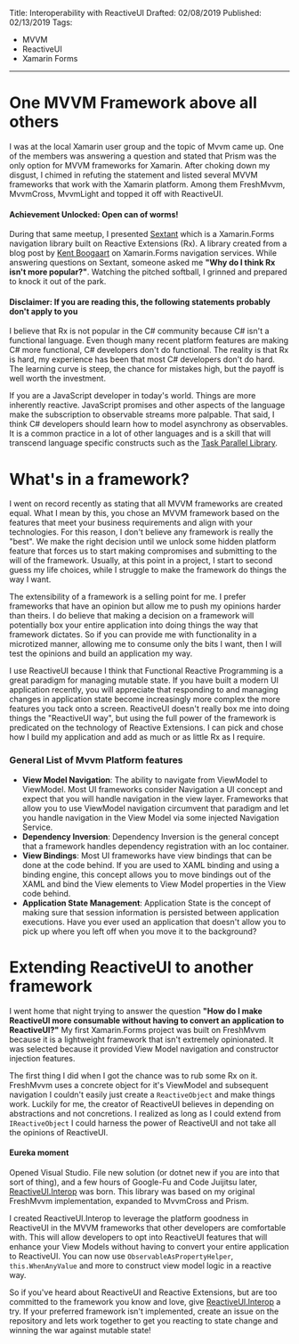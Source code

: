 Title: Interoperability with ReactiveUI
Drafted: 02/08/2019
Published: 02/13/2019
Tags:
 - MVVM
 - ReactiveUI
 - Xamarin Forms
---

# One MVVM Framework above all others

I was at the local Xamarin user group and the topic of Mvvm came up.  One of the members was answering a question and stated that Prism was the only option for MVVM frameworks for Xamarin.  After choking down my disgust, I chimed in refuting the statement and listed several MVVM frameworks that work with the Xamarin platform.  Among them FreshMvvm, MvvmCross, MvvmLight and topped it off with ReactiveUI.

#### Achievement Unlocked: Open can of worms!

During that same meetup, I presented [Sextant](https://github.com/giusepe/Sextant) which is a Xamarin.Forms navigation library built on Reactive Extensions (Rx).  A library created from a blog post by [Kent Boogaart](https://kent-boogaart.com/blog/custom-routing-in-reactiveui) on Xamarin.Forms navigation services.  While answering questions on Sextant, someone asked me **"Why do I think Rx isn't more popular?"**.  Watching the pitched softball, I grinned and prepared to knock it out of the park.

#### Disclaimer: If you are reading this, the following statements probably don't apply to you

I believe that Rx is not popular in the C# community because C# isn't a functional language.  Even though many recent platform features are making C# more functional, C# developers don't do functional.  The reality is that Rx is hard, my experience has been that most C# developers don't do hard.  The learning curve is steep, the chance for mistakes high, but the payoff is well worth the investment.

If you are a JavaScript developer in today's world.  Things are more inherently reactive.  JavaScript promises and other aspects of the language make the subscription to observable streams more palpable.  That said, I think C# developers should learn how to model asynchrony as observables.  It is a common practice in a lot of other languages and is a skill that will transcend language specific constructs such as the [Task Parallel Library](https://docs.microsoft.com/en-us/dotnet/standard/parallel-programming/task-parallel-library-tpl).

# What's in a framework?

I went on record recently as stating that all MVVM frameworks are created equal.  What I mean by this, you chose an MVVM framework based on the features that meet your business requirements and align with your technologies.  For this reason, I don't believe any framework is really the "best".  We make the right decision until we unlock some hidden platform feature that forces us to start making compromises and submitting to the will of the framework.  Usually, at this point in a project, I start to second guess my life choices, while I struggle to make the framework do things the way I want.

The extensibility of a framework is a selling point for me.  I prefer frameworks that have an opinion but allow me to push my opinions harder than theirs.  I do believe that making a decision on a framework will potentially box your entire application into doing things the way that framework dictates.  So if you can provide me with functionality in a microtized manner, allowing me to consume only the bits I want, then I will test the opinions and build an application my way.

I use ReactiveUI because I think that Functional Reactive Programming is a great paradigm for managing mutable state.  If you have built a modern UI application recently, you will appreciate that responding to and managing changes in application state become increasingly more complex the more features you tack onto a screen.  ReactiveUI doesn't really box me into doing things the "ReactiveUI way", but using the full power of the framework is predicated on the technology of Reactive Extensions.  I can pick and chose how I build my application and add as much or as little Rx as I require.

### General List of Mvvm Platform features

- **View Model Navigation**: The ability to navigate from ViewModel to ViewModel.  Most UI frameworks consider Navigation a UI concept and expect that you will handle navigation in the view layer.  Frameworks that allow you to use ViewModel navigation circumvent that paradigm and let you handle navigation in the View Model via some injected Navigation Service.
- **Dependency Inversion**: Dependency Inversion is the general concept that a framework handles dependency registration with an Ioc container.
- **View Bindings**: Most UI frameworks have view bindings that can be done at the code behind.  If you are used to XAML binding and using a binding engine, this concept allows you to move bindings out of the XAML and bind the View elements to View Model properties in the View code behind.
- **Application State Management**: Application State is the concept of making sure that session information is persisted between application executions.  Have you ever used an application that doesn't allow you to pick up where you left off when you move it to the background?

# Extending ReactiveUI to another framework
I went home that night trying to answer the question **"How do I make ReactiveUI more consumable without having to convert an application to ReactiveUI?"**  My first Xamarin.Forms project was built on FreshMvvm because it is a lightweight framework that isn't extremely opinionated. It was selected because it provided View Model navigation and constructor injection features.

The first thing I did when I got the chance was to rub some Rx on it.  FreshMvvm uses a concrete object for it's ViewModel and subsequent navigation I couldn't easily just create a `ReactiveObject` and make things work.  Luckily for me, the creator of ReactiveUI believes in depending on abstractions and not concretions.  I realized as long as I could extend from `IReactiveObject` I could harness the power of ReactiveUI and not take all the opinions of ReactiveUI.

#### Eureka moment

Opened Visual Studio.  File new solution (or dotnet new if you are into that sort of thing), and a few hours of Google-Fu and Code Juijitsu later, [ReactiveUI.Interop](https://www.github.com/RocketSurgeonsGuild/ReactiveUI.Interop) was born.  This library was based on my original FreshMvvm implementation, expanded to MvvmCross and Prism.

I created ReactiveUI.Interop to leverage the platform goodness in ReactiveUI in the MVVM frameworks that other developers are comfortable with.  This will allow developers to opt into ReactiveUI features that will enhance your View Models without having to convert your entire application to ReactiveUI.  You can now use `ObservableAsPropertyHelper`, `this.WhenAnyValue` and more to construct view model logic in a reactive way.

So if you've heard about ReactiveUI and Reactive Extensions, but are too committed to the framework you know and love, give [ReactiveUI.Interop](https://www.nuget.org/packages?q=ReactiveUI.Interop) a try.  If your preferred framework isn't implemented, create an issue on the repository and lets work together to get you reacting to state change and winning the war against mutable state!